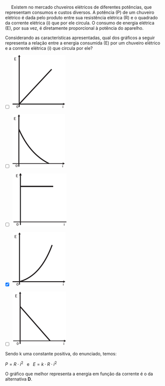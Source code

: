 

     Existem no mercado chuveiros elétricos de diferentes potências, que representam consumos e custos diversos. A potência (P) de um chuveiro elétrico é dada pelo produto entre sua resistência elétrica (R) e o quadrado da corrente elétrica (i) que por ele circula. O consumo de energia elétrica (E), por sua vez, é diretamente proporcional à potência do aparelho.

Considerando as características apresentadas, qual dos gráficos a seguir representa a relação entre a energia consumida (E) por um chuveiro elétrico e a corrente elétrica (i) que circula por ele?



- [ ] ![](45f8f7b7-cb59-a048-0249-be8393a4604b.png)
- [ ] ![](c695cf25-a773-7c5a-8ba6-cb287ed5db54.png)
- [ ] ![](420a522c-50fe-077a-4c2e-c0b04f350551.png)
- [x] ![](85b580a7-7107-6da8-6b29-67622a19b5d7.png)
- [ ] ![](969ddf84-5e67-2ea9-9b06-a8bf0bf7c5a1.png)


Sendo k uma constante positiva, do enunciado, temos:

$P = R \cdot i^2$   e   $E = k \cdot R \cdot i^2$

O gráfico que melhor representa a energia em função da corrente é o da alternativa **D**.

        